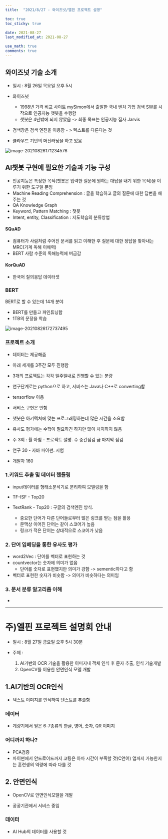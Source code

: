 ```yaml
---
title:  "2021/8/27 - 와이즈넛/엘핀 프로젝트 설명"

toc: true
toc_sticky: true

date: 2021-08-27
last_modified_at: 2021-08-27

use_math: true
comments: true
---
```




## 와이즈넛 기술 소개

- 일시 : 8월 26일 목요일 오후 5시

- 와이즈넛  
  -  1998년 가격 비교 사이트 mySimon에서 출발한 국내 벤처 기업
    검색 SW를 시작으로 인공지능 챗봇을 수행함
  - 챗봇은 4년밖에 되지 않았음 -> 최종 목표는 인공지능 집사 Jarvis
- 검색창은 검색 엔진을 이용함 - > 텍스트를 다룬다는 것
- 클라우드 기반의 머신러닝을 하고 있음

![image-20210826171234576](..\assets\images\image-20210826171234576.png)



## AI챗봇 구현에 필요한 기술과 기능 구성
- 인공지능은 특정한 목적(챗봇은 입력한 질문에 원하는 대답을 내기 위한 목적)을 이루기 위한 도구일 뿐임
- Machine Reading Comprehension : 글을 학습하고 글의 질문에 대한 답변을 해주는 것
- QA Knowledge Graph
- Keyword, Pattern Matching : 챗봇
- Intent, entity, Classification : 지도학습의 분류방법



#### SQuAD 

- 컴퓨터가 사람처럼 주어진 문서를 읽고 이해한 후 질문에 대한 정답을 찾아내는 MRC(기계 독해 이해력)
- BERT 사람 수준의 독해능력에 버금감



#### KorQuAD

- 한국어 질의응답 데이터셋



### BERT
BERT로 할 수 있는데 14개 분야
- BERT를 만들고 파인튜닝함
- 1TB의 문장을 학습 

![image-20210826172737495](..\assets\images\image-20210826172737495.png)



### 프로젝트 소개

- 데이터는 제공해줌
- 아래 세개를 3주간 모두 진행함
- 3개의 프로젝트는 각각 일주일내로 진행할 수 있는 분량

- 연구단계로는 python으로 하고, 서비스는 Java나 C++로 converting함

- tensorflow 이용

- 서비스 구현은 안함

- 챗봇은 아키텍처에 맞는 프로그래밍하는데 많은 시간을 소요함

- 유사도 평가에는 수학이 필요하긴 하지만 많이 차지하지 않음

- 주 3회 : 월 아침 - 프로젝트 설명. 수 중간점검 금 마지막 점검



- 연구 30 - 자바 파이썬. 시험 

- 개발자 160



### 1.키워드 추출 및 데이터 핸들링

- input데이터를 형태소분석기로 분리하여 모델링을 함 

- TF-ISF - Top20

- TextRank - Top20 : 구글의 검색엔진 방식. 

	- 중요한 단어가 다른 단어들로부터 많은 링크를 받는 점을 활용
	- 문맥상 이어진 단어는 같이 스코어가 높음
	- 링크가 적은 단어는 상대적으로 스코어가 낮음



### 2. 단어 임베딩을 통한 유사도 평가

- word2Vec : 단어를 벡터로 표현하는 것
- countvector는 숫자에 의미가 없음
  - 단어를 숫자로 표현했지만 의미가 강함 -> sementic하다고 함
- 벡터로 표현한 숫자가 비슷함 -> 의미가 비슷하다는 의미임



### 3. 문서 분류 알고리즘 이해

- 





---

# 주)엘핀 프로젝트 설명회 안내

- 일시 : 8월 27일 금요일 오후 5시 30분

- 주제 :
  1) AI기반의 OCR 기술을 활용한 이미지내 객체 인식 후 문자 추출, 인식 기술개발 
  2) OpenCV를 이용한 안면인식 모델 개발



## 1.AI기반의 OCR인식

-  텍스트 이미지를 인식하여 텐스트를 추출함



### 데이터

- 계량기에서 얻은  6-7종류의 한글, 영어, 숫자, QR 이미지



### 어디까지 하나?

- PCA검증
- 파이썬에서 안드로이드까지 코팅은 아마 시간이 부족할 것(C언어)
  앱까지 가능한지는 훈련생의 역량에 따라 다를 것



## 2. 안면인식 

- OpenCV로 안면인식모델을 개발

- 공공기관에서 서비스 중임



### 데이터

- AI Hub의 데이터를 사용할 것



